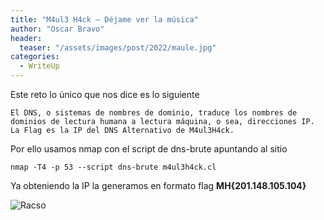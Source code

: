 ```yaml
---
title: "M4ul3 H4ck – Déjame ver la música"
author: "Oscar Bravo"
header: 
  teaser: "/assets/images/post/2022/maule.jpg"
categories:
  - WriteUp
---
```


Este reto lo único que nos dice es lo siguiente

	El DNS, o sistemas de nombres de dominio, traduce los nombres de dominios de lectura humana a lectura máquina, o sea, direcciones IP. La Flag es la IP del DNS Alternativo de M4ul3H4ck.

Por ello usamos nmap con el script de dns-brute apuntando al sitio

	nmap -T4 -p 53 --script dns-brute m4ul3h4ck.cl

Ya obteniendo la IP la generamos en formato flag **MH{201.148.105.104}**


![Racso](https://www.hackthebox.com/badge/image/159593)